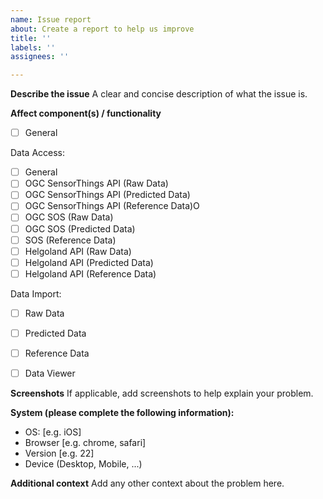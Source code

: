 ```yaml
---
name: Issue report
about: Create a report to help us improve
title: ''
labels: ''
assignees: ''

---
```


**Describe the issue**
A clear and concise description of what the issue is.

**Affect component(s) / functionality**

- [ ] General

Data Access:

- [ ] General
- [ ] OGC SensorThings API (Raw Data)
- [ ] OGC SensorThings API (Predicted Data)
- [ ] OGC SensorThings API (Reference Data)O
- [ ] OGC SOS (Raw Data)
- [ ] OGC SOS (Predicted Data)
- [ ] SOS (Reference Data)
- [ ] Helgoland API (Raw Data)
- [ ] Helgoland API (Predicted Data)
- [ ] Helgoland API (Reference Data)

Data Import:

- [ ] Raw Data
- [ ] Predicted Data
- [ ] Reference Data

- [ ] Data Viewer

**Screenshots**
If applicable, add screenshots to help explain your problem.

**System (please complete the following information):**
 - OS: [e.g. iOS]
 - Browser [e.g. chrome, safari]
 - Version [e.g. 22]
- Device (Desktop, Mobile, ...)

**Additional context**
Add any other context about the problem here.
